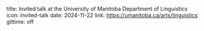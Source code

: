 title: Invited talk at the University of Manitoba Department of Linguistics
icon: invited-talk
date: 2024-11-22
link: https://umanitoba.ca/arts/linguistics
gittime: off

